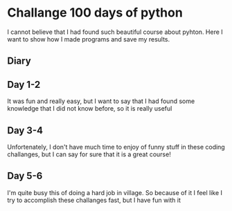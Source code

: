 # Challange 100 days of python

I cannot believe that I had found such beautiful course about pyhton. Here I want to show how I made programs and save my results.

## Diary

## Day 1-2

It was fun and really easy, but I want to say that I had found some knowledge that I did not know before, so it is really useful

## Day 3-4

Unfortenately, I don't have much time to enjoy of funny stuff in these coding challanges, but I can say for sure that it is a great course!

## Day 5-6

I'm quite busy this of doing a hard job in village. So because of it I feel like I try to accomplish these challanges fast, but I have fun with it
